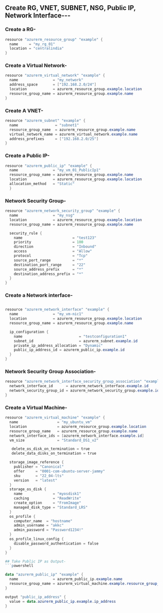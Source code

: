 ## Create RG, VNET, SUBNET, NSG, Public IP, Network Interface---
### Create a RG-
```powershell
resource "azurerm_resource_group" "example" {
  name     = "my_rg_01"
  location = "centralindia"
}
```
### Create a Virtual Network-
```powershell
resource "azurerm_virtual_network" "example" {
  name                = "my_network"
  address_space       = ["192.168.2.0/24"]
  location            = azurerm_resource_group.example.location
  resource_group_name = azurerm_resource_group.example.name
}
```
### Create A VNET-
```powershell
resource "azurerm_subnet" "example" {
  name                 = "subnet1"
  resource_group_name  = azurerm_resource_group.example.name
  virtual_network_name = azurerm_virtual_network.example.name
  address_prefixes     = ["192.168.2.0/25"]
}
```
### Create a Public IP-
```powershell
resource "azurerm_public_ip" "example" {
  name                = "my_vm_01_PublicIp1"
  resource_group_name = azurerm_resource_group.example.name
  location            = azurerm_resource_group.example.location
  allocation_method   = "Static"
  }
```
### Network Security Group-
```powershell
resource "azurerm_network_security_group" "example" {
  name                = "my_nsg"
  location            = azurerm_resource_group.example.location
  resource_group_name = azurerm_resource_group.example.name

  security_rule {
    name                       = "test123"
    priority                   = 100
    direction                  = "Inbound"
    access                     = "Allow"
    protocol                   = "Tcp"
    source_port_range          = "*"
    destination_port_range     = "22"
    source_address_prefix      = "*"
    destination_address_prefix = "*"
  }
}
```
### Create a Network interface-
```powershell

resource "azurerm_network_interface" "example" {
  name                = "my_vm-nic1"
  location            = azurerm_resource_group.example.location
  resource_group_name = azurerm_resource_group.example.name

  ip_configuration {
    name                          = "testconfiguration1"
    subnet_id                     = azurerm_subnet.example.id
    private_ip_address_allocation = "Dynamic"
    public_ip_address_id = azurerm_public_ip.example.id
  }
}
```

### Network Security Group Association-
```powershell
resource "azurerm_network_interface_security_group_association" "example" {
  network_interface_id      = azurerm_network_interface.example.id
  network_security_group_id = azurerm_network_security_group.example.id
}
```
### Create a Virtual Machine-
```powershell
resource "azurerm_virtual_machine" "example" {
  name                  = "my_ubuntu_vm"
  location              = azurerm_resource_group.example.location
  resource_group_name   = azurerm_resource_group.example.name
  network_interface_ids = [azurerm_network_interface.example.id]
  vm_size               = "Standard_DS1_v2"

   delete_os_disk_on_termination = true
   delete_data_disks_on_termination = true

  storage_image_reference {
    publisher = "Canonical"
    offer     = "0001-com-ubuntu-server-jammy"
    sku       = "22_04-lts"
    version   = "latest"
  }
  storage_os_disk {
    name              = "myosdisk1"
    caching           = "ReadWrite"
    create_option     = "FromImage"
    managed_disk_type = "Standard_LRS"
  }
  os_profile {
    computer_name  = "hostname"
    admin_username = "akkc"
    admin_password = "Password1234!"
  }
  os_profile_linux_config {
    disable_password_authentication = false
  }
}

## Take Public IP as Output-
```powershell

data "azurerm_public_ip" "example" {
  name                = azurerm_public_ip.example.name
  resource_group_name = azurerm_virtual_machine.example.resource_group_name
}

output "public_ip_address" {
  value = data.azurerm_public_ip.example.ip_address
}

```
